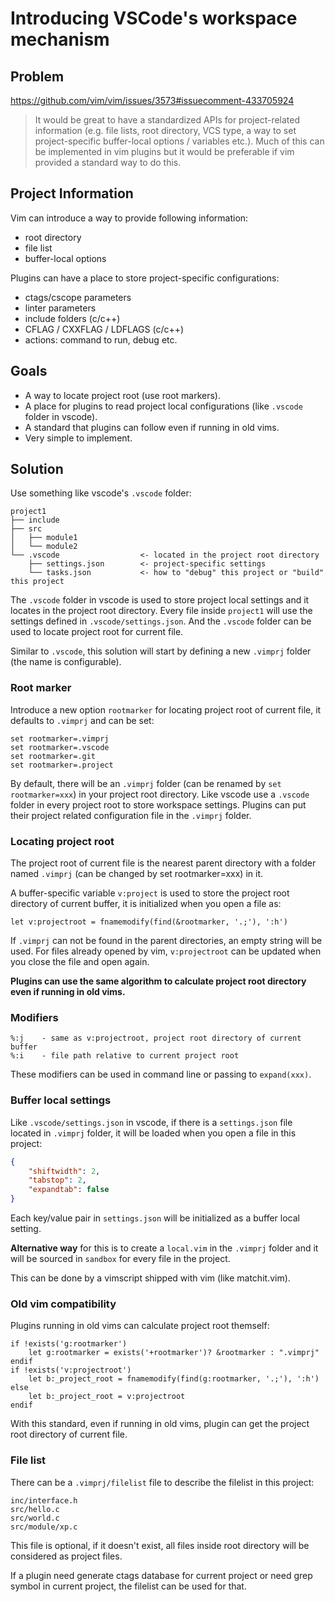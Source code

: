 # Introducing VSCode's workspace mechanism

## Problem

https://github.com/vim/vim/issues/3573#issuecomment-433705924

> It would be great to have a standardized APIs for project-related information (e.g. file lists, root directory, VCS type, a way to set project-specific buffer-local options / variables etc.). Much of this can be implemented in vim plugins but it would be preferable if vim provided a standard way to do this.

## Project Information

Vim can introduce a way to provide following information:

- root directory
- file list
- buffer-local options

Plugins can have a place to store project-specific configurations:

- ctags/cscope parameters
- linter parameters
- include folders (c/c++)
- CFLAG / CXXFLAG / LDFLAGS (c/c++)
- actions: command to run, debug etc.

## Goals

- A way to locate project root (use root markers).
- A place for plugins to read project local configurations (like `.vscode` folder in vscode).
- A standard that plugins can follow even if running in old vims.
- Very simple to implement.

## Solution

Use something like vscode's `.vscode` folder:

```
project1
├── include
├── src
│   ├── module1
│   └── module2
└── .vscode                  <- located in the project root directory
    ├── settings.json        <- project-specific settings
    └── tasks.json           <- how to "debug" this project or "build" this project
```

The `.vscode` folder in vscode is used to store project local settings and it locates in the project root directory. Every file inside `project1` will use the settings defined in `.vscode/settings.json`. And the `.vscode` folder can be used to locate project root for current file.

Similar to `.vscode`, this solution will start by defining a new `.vimprj` folder (the name is configurable).

### Root marker

Introduce a new option `rootmarker` for locating project root of current file, it defaults to `.vimprj` and can be set:

```VimL
set rootmarker=.vimprj
set rootmarker=.vscode
set rootmarker=.git
set rootmarker=.project
```

By default, there will be an `.vimprj` folder (can be renamed by `set rootmarker=xxx`) in your project root directory. Like vscode use a `.vscode` folder in every project root to store workspace settings. Plugins can put their project related configuration file in the `.vimprj` folder.

### Locating project root

The project root of current file is the nearest parent directory with a folder named `.vimprj` (can be changed by set rootmarker=xxx) in it.

A buffer-specific variable `v:project` is used to store the project root directory of current buffer, it is initialized when you open a file as:

```VimL
let v:projectroot = fnamemodify(find(&rootmarker, '.;'), ':h')
```

If `.vimprj` can not be found in the parent directories, an empty string will be used. For files already opened by vim, `v:projectroot` can be updated when you close the file and open again.

**Plugins can use the same algorithm to calculate project root directory even if running in old vims.**

### Modifiers

```
%:j    - same as v:projectroot, project root directory of current buffer
%:i    - file path relative to current project root
```

These modifiers can be used in command line or passing to `expand(xxx)`.

### Buffer local settings

Like `.vscode/settings.json` in vscode, if there is a `settings.json` file located in `.vimprj` folder, it will be loaded when you open a file in this project:

```json
{
    "shiftwidth": 2,
    "tabstop": 2,
    "expandtab": false
}
```

Each key/value pair in `settings.json` will be initialized as a buffer local setting. 

**Alternative way** for this is to create a `local.vim` in the `.vimprj` folder and it will be sourced in `sandbox` for every file in the project.

This can be done by a vimscript shipped with vim (like matchit.vim).


### Old vim compatibility

Plugins running in old vims can calculate project root themself:

```VimL
if !exists('g:rootmarker')
    let g:rootmarker = exists('+rootmarker')? &rootmarker : ".vimprj"
endif
if !exists('v:projectroot')
    let b:_project_root = fnamemodify(find(g:rootmarker, '.;'), ':h')
else
    let b:_project_root = v:projectroot
endif
```

With this standard, even if running in old vims, plugin can get the project root directory of current file.

### File list

There can be a `.vimprj/filelist` file to describe the filelist in this project:

```
inc/interface.h
src/hello.c
src/world.c
src/module/xp.c
```

This file is optional, if it doesn't exist, all files inside root directory will be considered as project files.

If a plugin need generate ctags database for current project or need grep symbol in current project, the filelist can be used for that.
